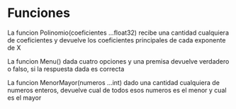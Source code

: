 <h1>Funciones</h1>

La funcion Polinomio(coeficientes ...float32) recibe una cantidad cualquiera de coeficientes y devuelve los coeficientes principales de cada exponente de X

La funcion Menu() dada cuatro opciones y una premisa devuelve verdadero o falso, si la respuesta dada es correcta

La funcion MenorMayor(numeros ...int) dado una cantidad cualquiera de numeros enteros, devuelve cual de todos esos numeros es el menor y cual es el mayor